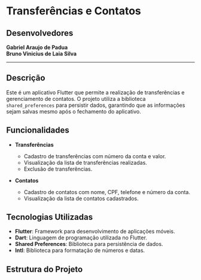 # Transferências e Contatos

## Desenvolvedores
**Gabriel Araujo de Padua**  
**Bruno Vinicius de Laia Silva**

---

## Descrição
Este é um aplicativo Flutter que permite a realização de transferências e gerenciamento de contatos. O projeto utiliza a biblioteca `shared_preferences` para persistir dados, garantindo que as informações sejam salvas mesmo após o fechamento do aplicativo.

## Funcionalidades

- **Transferências**
  - Cadastro de transferências com número da conta e valor.
  - Visualização da lista de transferências realizadas.
  - Exclusão de transferências.

- **Contatos**
  - Cadastro de contatos com nome, CPF, telefone e número da conta.
  - Visualização da lista de contatos cadastrados.

## Tecnologias Utilizadas
- **Flutter**: Framework para desenvolvimento de aplicações móveis.
- **Dart**: Linguagem de programação utilizada no Flutter.
- **Shared Preferences**: Biblioteca para persistência de dados.
- **Intl**: Biblioteca para formatação de números e datas.

## Estrutura do Projeto

